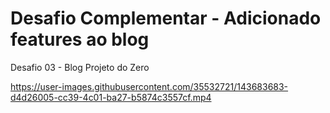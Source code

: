 # Desafio Complementar - Adicionado features ao blog
Desafio 03 - Blog Projeto do Zero

https://user-images.githubusercontent.com/35532721/143683683-d4d26005-cc39-4c01-ba27-b5874c3557cf.mp4
